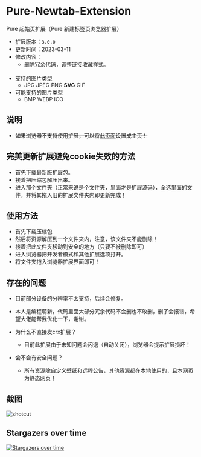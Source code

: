 # Pure-Newtab-Extension

<!--![img](https://dl3.img.timecdn.cn/2022/11/19/pure.png)-->

Pure 起始页扩展（Pure 新建标签页浏览器扩展）
- 扩展版本：`3.0.0`
- 更新时间：2023-03-11
- 修改内容：
  - 删除冗余代码，调整链接收藏样式。
<br><br>
- 支持的图片类型
  - JPG JPEG PNG <strong>SVG</strong> GIF
- 可能支持的图片类型
  - BMP WEBP ICO 


## 说明
- <s>如果浏览器不支持使用扩展，可以将[此页面](https://xiaoji235.github.io)设置成主页！</s>

## 完美更新扩展避免cookie失效的方法
- 首先下载最新版扩展包。
- 接着把压缩包解压出来。
- 进入那个文件夹（正常来说是个文件夹，里面才是扩展源码），全选里面的文件，并将其拖入旧的扩展文件夹内即更新完成！

## 使用方法
- 首先下载压缩包
- 然后将资源解压到一个文件夹内，注意，该文件夹不能删除！
- 接着把此文件夹移动到安全的地方（只要不被删除即可）
- 进入浏览器把开发者模式和其他扩展选项打开。
- 将文件夹拖入浏览器扩展界面即可！

## 存在的问题
- 目前部分设备的分辨率不太支持，后续会修复。
- 本人是编程萌新，代码里面大部分冗余代码不会删也不敢删，删了会报错，希望大佬能帮我优化一下，谢谢。

- 为什么不直接发crx扩展？
  - 目前此扩展由于未知问题会闪退（自动关闭），浏览器会提示扩展损坏！
- 会不会有安全问题？
  - 所有资源除自定义壁纸和远程公告，其他资源都在本地使用的，且本网页为静态网页！

## 截图
![shotcut](https://cdn.jsdelivr.net/gh/xiaoji235/Pure-Newtab/preview/img.png)


## Stargazers over time

[![Stargazers over time](https://starchart.cc/xiaoji235/Pure-Newtab-Extension.svg)](https://starchart.cc/xiaoji235/Pure-Newtab-Extension)

